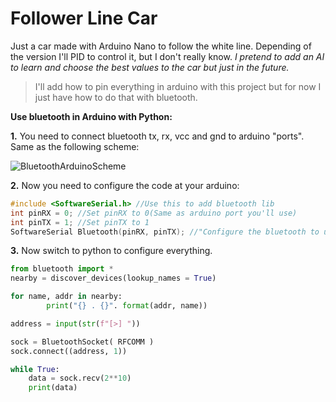 # Follower Line Car

Just a car made with Arduino Nano to follow the white line. Depending of the version I'll PID to control it, but I don't really know.
*I pretend to add an AI to learn and choose the best values to the car but just in the future.*

>  I'll add how to pin everything in arduino with this project but for now I just have how to do that with bluetooth.

**Use bluetooth in Arduino with Python:**


**1.**  You need to connect bluetooth tx, rx, vcc and gnd to arduino "ports". Same as the following scheme:

![BluetoothArduinoScheme](http://arduinolearning.com/wp-content/uploads/2016/05/arduino-and-hc05_bb.png)

**2.**  Now you need to configure the code at your arduino:

```c++
#include <SoftwareSerial.h> //Use this to add bluetooth lib
int pinRX = 0; //Set pinRX to 0(Same as arduino port you'll use)
int pinTX = 1; //Set pinTX to 1
SoftwareSerial Bluetooth(pinRX, pinTX); //"Configure the bluetooth to use pins 0 and 1"
```

**3.** Now switch to python to configure everything.

```python
from bluetooth import *
nearby = discover_devices(lookup_names = True)

for name, addr in nearby:
		print("{} . {}". format(addr, name))

address = input(str(f"[>] "))

sock = BluetoothSocket( RFCOMM )
sock.connect((address, 1))

while True:
    data = sock.recv(2**10)
    print(data)

```